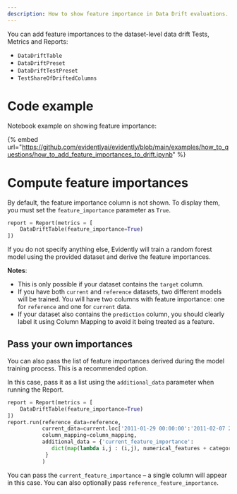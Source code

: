 ```yaml
---
description: How to show feature importance in Data Drift evaluations.
---
```


You can add feature importances to the dataset-level data drift Tests, Metrics and Reports:
* `DataDriftTable`
* `DataDriftPreset`
* `DataDriftTestPreset`
* `TestShareOfDriftedColumns`

# Code example

Notebook example on showing feature importance:

{% embed url="https://github.com/evidentlyai/evidently/blob/main/examples/how_to_questions/how_to_add_feature_importances_to_drift.ipynb" %}

# Compute feature importances

By default, the feature importance column is not shown. To display them, you must set the `feature_importance` parameter as `True`.

```python
report = Report(metrics = [
    DataDriftTable(feature_importance=True)
])
```

If you do not specify anything else, Evidently will train a random forest model using the provided dataset and derive the feature importances. 

**Notes**: 
* This is only possible if your dataset contains the `target` column.
* If you have both `current` and `reference` datasets, two different models will be trained. You will have two columns with feature importance: one for `reference` and one for `current` data.
* If your dataset also contains the `prediction` column, you should clearly label it using Column Mapping to avoid it being treated as a feature. 

## Pass your own importances

You can also pass the list of feature importances derived during the model training process. This is a recommended option. 

In this case, pass it as a list using the `additional_data` parameter when running the Report.

```python
report = Report(metrics = [
    DataDriftTable(feature_importance=True)
])
report.run(reference_data=reference,
           current_data=current.loc['2011-01-29 00:00:00':'2011-02-07 23:00:00'],
           column_mapping=column_mapping,
           additional_data = {'current_feature_importance':
              dict(map(lambda i,j : (i,j), numerical_features + categorical_features, regressor.feature_importances_))
            }
           )
```

You can pass the `current_feature_importance` – a single column will appear in this case. You can also optionally pass `reference_feature_importance`.
